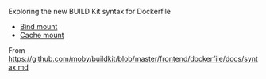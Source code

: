 Exploring the new BUILD Kit syntax for Dockerfile

- [Bind mount](./bind-mount)
- [Cache mount](./cache-mount)

From https://github.com/moby/buildkit/blob/master/frontend/dockerfile/docs/syntax.md
